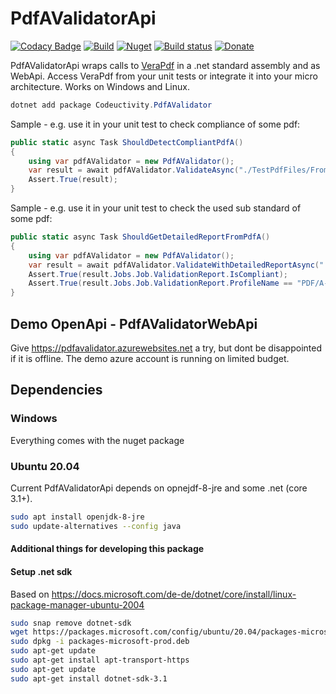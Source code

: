 # PdfAValidatorApi

[![Codacy Badge](https://app.codacy.com/project/badge/Grade/0f90c8f8a86943ccbd8da136f542104f)](https://www.codacy.com/gh/Codeuctivity/PdfAValidatorApi/dashboard?utm_source=github.com&amp;utm_medium=referral&amp;utm_content=Codeuctivity/PdfAValidatorApi&amp;utm_campaign=Badge_Grade) [![Build](https://github.com/Codeuctivity/PdfAValidatorApi/actions/workflows/dotnet.yml/badge.svg)](https://github.com/Codeuctivity/PdfAValidatorApi/actions/workflows/dotnet.yml) [![Nuget](https://img.shields.io/nuget/v/Codeuctivity.PdfaValidator.svg)](https://www.nuget.org/packages/Codeuctivity.PdfAValidator/) [![Build status](https://codeuctivity.visualstudio.com/PdfAValidatorApi/_apis/build/status/PdfAValidator%20-%20CI)](https://codeuctivity.visualstudio.com/PdfAValidatorApi/_build/latest?definitionId=1) [![Donate](https://img.shields.io/static/v1?label=Paypal&message=Donate&color=informational)](https://www.paypal.com/donate?hosted_button_id=7M7UFMMRTS7UE)

PdfAValidatorApi wraps calls to [VeraPdf](http://www.preforma-project.eu/pdfa-conformance-checker.html) in a .net standard assembly and as WebApi. Access VeraPdf from your unit tests or integrate it into your micro architecture. Works on Windows and Linux.

```PowerShell
dotnet add package Codeuctivity.PdfAValidator
```

Sample - e.g. use it in your unit test to check compliance of some pdf:

```csharp
public static async Task ShouldDetectCompliantPdfA()
{
    using var pdfAValidator = new PdfAValidator();
    var result = await pdfAValidator.ValidateAsync("./TestPdfFiles/FromLibreOffice.pdf");
    Assert.True(result);
}
```

Sample - e.g. use it in your unit test to check the used sub standard of some pdf:

```csharp
public static async Task ShouldGetDetailedReportFromPdfA()
{
    using var pdfAValidator = new PdfAValidator();
    var result = await pdfAValidator.ValidateWithDetailedReportAsync("./TestPdfFiles/FromLibreOffice.pdf");
    Assert.True(result.Jobs.Job.ValidationReport.IsCompliant);
    Assert.True(result.Jobs.Job.ValidationReport.ProfileName == "PDF/A-1A validation profile");
}
```

## Demo OpenApi - PdfAValidatorWebApi

Give <https://pdfavalidator.azurewebsites.net> a try, but dont be disappointed if it is offline. The demo azure account is running on limited budget.

## Dependencies

### Windows

Everything comes with the nuget package

### Ubuntu 20.04

Current PdfAValidatorApi depends on opnejdf-8-jre and some .net (core 3.1+).

```bash
sudo apt install openjdk-8-jre
sudo update-alternatives --config java
```

#### Additional things for developing this package

#### Setup .net sdk 

Based on https://docs.microsoft.com/de-de/dotnet/core/install/linux-package-manager-ubuntu-2004

```bash
sudo snap remove dotnet-sdk
wget https://packages.microsoft.com/config/ubuntu/20.04/packages-microsoft-prod.deb -O packages-microsoft-prod.deb
sudo dpkg -i packages-microsoft-prod.deb
sudo apt-get update
sudo apt-get install apt-transport-https
sudo apt-get update
sudo apt-get install dotnet-sdk-3.1
```
